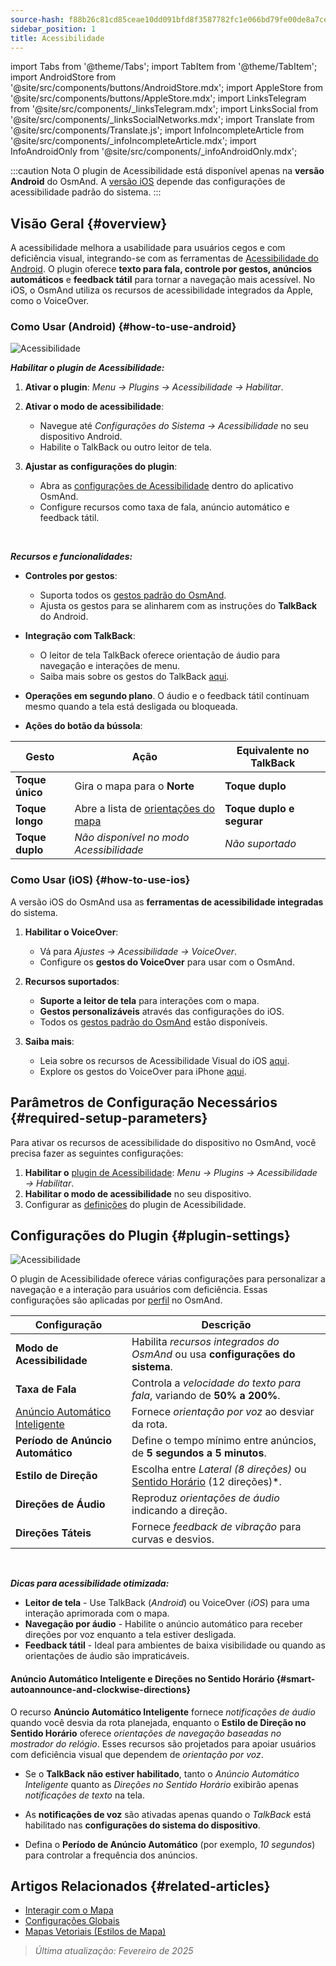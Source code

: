 ```yaml
---
source-hash: f88b26c81cd85ceae10dd091bfd8f3587782fc1e066bd79fe00de8a7ce769b72
sidebar_position: 1
title: Acessibilidade
---
```

import Tabs from '@theme/Tabs';
import TabItem from '@theme/TabItem';
import AndroidStore from '@site/src/components/buttons/AndroidStore.mdx';
import AppleStore from '@site/src/components/buttons/AppleStore.mdx';
import LinksTelegram from '@site/src/components/_linksTelegram.mdx';
import LinksSocial from '@site/src/components/_linksSocialNetworks.mdx';
import Translate from '@site/src/components/Translate.js';
import InfoIncompleteArticle from '@site/src/components/_infoIncompleteArticle.mdx';
import InfoAndroidOnly from '@site/src/components/_infoAndroidOnly.mdx';


:::caution Nota
O plugin de Acessibilidade está disponível apenas na **versão Android** do OsmAnd. A [versão iOS](#how-to-use-ios) depende das configurações de acessibilidade padrão do sistema.
:::

## Visão Geral {#overview}

A acessibilidade melhora a usabilidade para usuários cegos e com deficiência visual, integrando-se com as ferramentas de [Acessibilidade do Android](https://www.android.com/accessibility/). O plugin oferece **texto para fala, controle por gestos, anúncios automáticos** e **feedback tátil** para tornar a navegação mais acessível. No iOS, o OsmAnd utiliza os recursos de acessibilidade integrados da Apple, como o VoiceOver.


### Como Usar (Android) {#how-to-use-android}

![Acessibilidade](@site/static/img/plugins/Accessibility/access_turned_off.png)

***Habilitar o plugin de Acessibilidade:***

1. **Ativar o plugin**: *Menu → Plugins → Acessibilidade → Habilitar*.

2. **Ativar o modo de acessibilidade**:
   - Navegue até *Configurações do Sistema → Acessibilidade* no seu dispositivo Android.
   - Habilite o TalkBack ou outro leitor de tela.

3. **Ajustar as configurações do plugin**:
   - Abra as [configurações de Acessibilidade](#plugin-settings) dentro do aplicativo OsmAnd.
   - Configure recursos como taxa de fala, anúncio automático e feedback tátil.

<br/>

***Recursos e funcionalidades:***

- **Controles por gestos**:
   - Suporta todos os [gestos padrão do OsmAnd](../map/interact-with-map#gestures).
   - Ajusta os gestos para se alinharem com as instruções do **TalkBack** do Android.

- **Integração com TalkBack**:
   - O leitor de tela TalkBack oferece orientação de áudio para navegação e interações de menu.
   - Saiba mais sobre os gestos do TalkBack [aqui](https://support.google.com/accessibility/android/answer/6151827?hl=en&ref_topic=10601570#zippy=%2Cother%2Cbasic-navigation).

- **Operações em segundo plano**. O áudio e o feedback tátil continuam mesmo quando a tela está desligada ou bloqueada.

- **Ações do botão da bússola**:

| Gesto | Ação | Equivalente no TalkBack |
|-----|-----|-----|
| **Toque único** | Gira o mapa para o **Norte** | **Toque duplo** |
| **Toque longo** | Abre a lista de [orientações do mapa](../map/interact-with-map.md#map-orientation-modes) | **Toque duplo e segurar** |
| **Toque duplo** | *Não disponível no modo Acessibilidade* | *Não suportado* |


### Como Usar (iOS) {#how-to-use-ios}

A versão iOS do OsmAnd usa as **ferramentas de acessibilidade integradas** do sistema.

1. **Habilitar o VoiceOver**:
   - Vá para *Ajustes → Acessibilidade → VoiceOver*.
   - Configure os **gestos do VoiceOver** para usar com o OsmAnd.

2. **Recursos suportados**:
   - **Suporte a leitor de tela** para interações com o mapa.
   - **Gestos personalizáveis** através das configurações do iOS.
   - Todos os [gestos padrão do OsmAnd](../map/interact-with-map#gestures) estão disponíveis.

3. **Saiba mais**:
   - Leia sobre os recursos de Acessibilidade Visual do iOS [aqui](https://www.apple.com/accessibility/vision/).
   - Explore os gestos do VoiceOver para iPhone [aqui](https://support.apple.com/en-gb/guide/iphone/iph3e2e2281/ios).


## Parâmetros de Configuração Necessários {#required-setup-parameters}

Para ativar os recursos de acessibilidade do dispositivo no OsmAnd, você precisa fazer as seguintes configurações:

1. **Habilitar o** [plugin de Acessibilidade](../plugins/index.md#enable--disable): *Menu → Plugins → Acessibilidade → Habilitar*.
2. **Habilitar o modo de acessibilidade** no seu dispositivo.
3. Configurar as [definições](#plugin-settings) do plugin de Acessibilidade.


## Configurações do Plugin {#plugin-settings}

*<Translate android="true" ids="shared_string_menu,plugins_menu_group,shared_string_accessibility,shared_string_settings"/>*

![Acessibilidade](@site/static/img/plugins/Accessibility/access_.png)

O plugin de Acessibilidade oferece várias configurações para personalizar a navegação e a interação para usuários com deficiência. Essas configurações são aplicadas por [perfil](../personal/profiles.md) no OsmAnd.

| Configuração | Descrição |
|---------------------------|-------------|
| **Modo de Acessibilidade** | Habilita *recursos integrados do OsmAnd* ou usa **configurações do sistema**. |
| **Taxa de Fala** | Controla a *velocidade do texto para fala*, variando de **50% a 200%**. |
| [Anúncio Automático Inteligente](#smart-autoannounce-and-clockwise-directions) | Fornece *orientação por voz* ao desviar da rota. |
| **Período de Anúncio Automático** | Define o tempo mínimo entre anúncios, de **5 segundos a 5 minutos**. |
| **Estilo de Direção** | Escolha entre *Lateral (8 direções)* ou [Sentido Horário](#smart-autoannounce-and-clockwise-directions) (12 direções)*. |
| **Direções de Áudio** | Reproduz *orientações de áudio* indicando a direção. |
| **Direções Táteis** | Fornece *feedback de vibração* para curvas e desvios. |

<!--
- **Modo de Acessibilidade**. Habilita ferramentas especiais que ajudam pessoas com deficiência a interagir com o aplicativo OsmAnd. Existem três modos: *Ativado* - ativa os recursos integrados do OsmAnd, *Desativado* - desativa todos os recursos do plugin, e *De acordo com as configurações do sistema Android* - ativa as configurações do sistema Android.

- **Taxa de fala**. Ajusta a taxa de fala do texto para fala, variando de 50% a 200%.

- **Anúncio automático inteligente**. Se ativado, você receberá anúncios de voz quando desviar da rota definida.

- **Período de anúncio automático**. Este é um anúncio automático da direção e distância até o seu destino. Você pode selecionar um tempo mínimo entre os anúncios, variando de 5 segundos a 5 minutos.

- **Estilo de direção**. Escolha como o aplicativo OsmAnd irá notificá-lo sobre as direções. *Lateral* - indica a direção para os lados do mundo (8 direções), *Sentido horário* - indica direções orientadas para o mostrador do relógio (12 direções).

- **Direções de áudio**. Fornece feedback ao navegar, indicando a direção para o ponto de destino com som.

- **Direções táteis**. Esta configuração fornece feedback tátil ao navegar. A vibração indica a direção para o ponto de destino e desvios do caminho.
-->

<br/>

***Dicas para acessibilidade otimizada:***

- **Leitor de tela** - Use TalkBack (*Android*) ou VoiceOver (*iOS*) para uma interação aprimorada com o mapa.
- **Navegação por áudio** - Habilite o anúncio automático para receber direções por voz enquanto a tela estiver desligada.
- **Feedback tátil** - Ideal para ambientes de baixa visibilidade ou quando as orientações de áudio são impraticáveis.


#### Anúncio Automático Inteligente e Direções no Sentido Horário {#smart-autoannounce-and-clockwise-directions}

O recurso **Anúncio Automático Inteligente** fornece *notificações de áudio* quando você desvia da rota planejada, enquanto o **Estilo de Direção no Sentido Horário** oferece *orientações de navegação baseadas no mostrador do relógio*. Esses recursos são projetados para apoiar usuários com deficiência visual que dependem de *orientação por voz*.

- Se o **TalkBack não estiver habilitado**, tanto o *Anúncio Automático Inteligente* quanto as *Direções no Sentido Horário* exibirão apenas *notificações de texto* na tela.

- As **notificações de voz** são ativadas apenas quando o *TalkBack* está habilitado nas **configurações do sistema do dispositivo**.

- Defina o **Período de Anúncio Automático** (por exemplo, *10 segundos*) para controlar a frequência dos anúncios.


## Artigos Relacionados {#related-articles}

- [Interagir com o Mapa](../../user/map/interact-with-map.md)
- [Configurações Globais](../../user/personal/global-settings.md)
- [Mapas Vetoriais (Estilos de Mapa)](../../user/map/vector-maps.md)

> *Última atualização: Fevereiro de 2025*